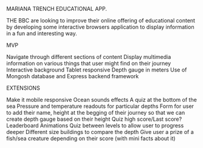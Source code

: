 MARIANA TRENCH EDUCATIONAL APP.

THE BBC are looking to improve their online offering of educational content by developing some interactive browsers application to display information in a fun and interesting way. 

MVP

Navigate through different sections of content
Display multimedia information on various things that user might find on their journey
Interactive background
Tablet responsive
Depth gauge in meters
Use of Mongosh database and Express backend framework


EXTENSIONS

Make it mobile responsive
Ocean sounds effects
A quiz at the bottom of the sea
Pressure and temperature readouts for particular depths
Form for user to add their name, height at the begging of their journey so that we can create depth gauge based on their height
Quiz high score/Last score? Leaderboard
Animations
Quiz between levels to allow user to progress deeper
Different size buildings to compare the depth
Give user a prize of a fish/sea creature depending on their score (with mini facts about it)